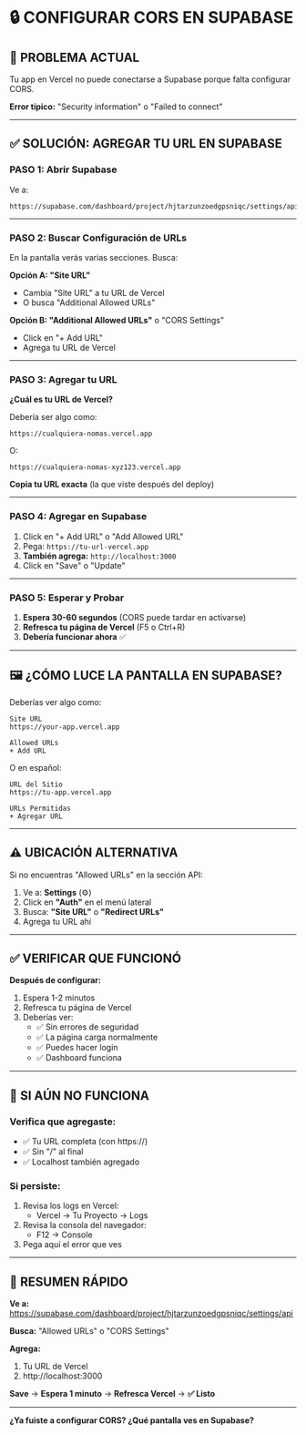 # 🔒 CONFIGURAR CORS EN SUPABASE

## 🎯 PROBLEMA ACTUAL

Tu app en Vercel no puede conectarse a Supabase porque falta configurar CORS.

**Error típico:** "Security information" o "Failed to connect"

---

## ✅ SOLUCIÓN: AGREGAR TU URL EN SUPABASE

### PASO 1: Abrir Supabase

Ve a:

```
https://supabase.com/dashboard/project/hjtarzunzoedgpsniqc/settings/api
```

---

### PASO 2: Buscar Configuración de URLs

En la pantalla verás varias secciones. Busca:

**Opción A: "Site URL"**

- Cambia "Site URL" a tu URL de Vercel
- O busca "Additional Allowed URLs"

**Opción B: "Additional Allowed URLs"** o "CORS Settings"

- Click en "+ Add URL"
- Agrega tu URL de Vercel

---

### PASO 3: Agregar tu URL

**¿Cuál es tu URL de Vercel?**

Debería ser algo como:

```
https://cualquiera-nomas.vercel.app
```

O:

```
https://cualquiera-nomas-xyz123.vercel.app
```

**Copia tu URL exacta** (la que viste después del deploy)

---

### PASO 4: Agregar en Supabase

1. Click en "+ Add URL" o "Add Allowed URL"
2. Pega: `https://tu-url-vercel.app`
3. **También agrega:** `http://localhost:3000`
4. Click en "Save" o "Update"

---

### PASO 5: Esperar y Probar

1. **Espera 30-60 segundos** (CORS puede tardar en activarse)
2. **Refresca tu página de Vercel** (F5 o Ctrl+R)
3. **Debería funcionar ahora** ✅

---

## 🖼️ ¿CÓMO LUCE LA PANTALLA EN SUPABASE?

Deberías ver algo como:

```
Site URL
https://your-app.vercel.app

Allowed URLs
+ Add URL
```

O en español:

```
URL del Sitio
https://tu-app.vercel.app

URLs Permitidas
+ Agregar URL
```

---

## ⚠️ UBICACIÓN ALTERNATIVA

Si no encuentras "Allowed URLs" en la sección API:

1. Ve a: **Settings** (⚙️)
2. Click en **"Auth"** en el menú lateral
3. Busca: **"Site URL"** o **"Redirect URLs"**
4. Agrega tu URL ahí

---

## ✅ VERIFICAR QUE FUNCIONÓ

**Después de configurar:**

1. Espera 1-2 minutos
2. Refresca tu página de Vercel
3. Deberías ver:
   - ✅ Sin errores de seguridad
   - ✅ La página carga normalmente
   - ✅ Puedes hacer login
   - ✅ Dashboard funciona

---

## 🐛 SI AÚN NO FUNCIONA

### Verifica que agregaste:

- ✅ Tu URL completa (con https://)
- ✅ Sin "/" al final
- ✅ Localhost también agregado

### Si persiste:

1. Revisa los logs en Vercel:
   - Vercel → Tu Proyecto → Logs
2. Revisa la consola del navegador:
   - F12 → Console
3. Pega aquí el error que ves

---

## 📝 RESUMEN RÁPIDO

**Ve a:**
https://supabase.com/dashboard/project/hjtarzunzoedgpsniqc/settings/api

**Busca:** "Allowed URLs" o "CORS Settings"

**Agrega:**

1. Tu URL de Vercel
2. http://localhost:3000

**Save** → **Espera 1 minuto** → **Refresca Vercel** → **✅ Listo**

---

**¿Ya fuiste a configurar CORS? ¿Qué pantalla ves en Supabase?**
